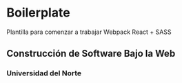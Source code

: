 # Boilerplate
Plantilla para comenzar a trabajar Webpack React + SASS

## Construcción de Software Bajo la Web
### Universidad del Norte
